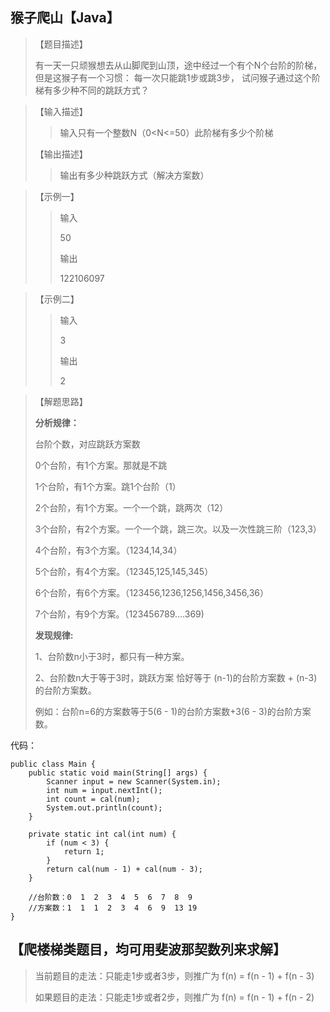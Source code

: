 ## 猴子爬山【Java】
> 【题目描述】
> 
> 有一天一只顽猴想去从山脚爬到山顶，途中经过一个有个N个台阶的阶梯，
> 但是这猴子有一个习惯： 每一次只能跳1步或跳3步，
> 试问猴子通过这个阶梯有多少种不同的跳跃方式？

> 【输入描述】
>
>> 输入只有一个整数N（0<N<=50）此阶梯有多少个阶梯
>
> 【输出描述】
>
>> 输出有多少种跳跃方式（解决方案数）

> 【示例一】
>> 输入
>> 
>> 50
>>
>> 输出
>>
>> 122106097

> 【示例二】
>> 输入
>>
>> 3
>>
>> 输出
>>
>> 2

> 【解题思路】
>
> **分析规律：**
> 
> 台阶个数，对应跳跃方案数
> 
> 0个台阶，有1个方案。那就是不跳
> 
> 1个台阶，有1个方案。跳1个台阶（1）
> 
> 2个台阶，有1个方案。一个一个跳，跳两次（12）
> 
> 3个台阶，有2个方案。一个一个跳，跳三次。以及一次性跳三阶（123,3）
> 
> 4个台阶，有3个方案。（1234,14,34）
> 
> 5个台阶，有4个方案。（12345,125,145,345）
> 
> 6个台阶，有6个方案。（123456,1236,1256,1456,3456,36）
> 
> 7个台阶，有9个方案。（123456789....369)
>
> **发现规律:**
> 
> 1、台阶数n小于3时，都只有一种方案。
> 
> 2、台阶数n大于等于3时，跳跃方案 恰好等于 (n-1)的台阶方案数 + (n-3)的台阶方案数。
> 
> 例如：台阶n=6的方案数等于5(6 - 1)的台阶方案数+3(6 - 3)的台阶方案数。


代码：
```
public class Main {
    public static void main(String[] args) {
        Scanner input = new Scanner(System.in);
        int num = input.nextInt();
        int count = cal(num);
        System.out.println(count);
    }

    private static int cal(int num) {
        if (num < 3) {
            return 1;
        }
        return cal(num - 1) + cal(num - 3);
    }

    //台阶数：0  1  2  3  4  5  6  7  8  9
    //方案数：1  1  1  2  3  4  6  9  13 19
}
```

## 【爬楼梯类题目，均可用斐波那契数列来求解】
> 当前题目的走法：只能走1步或者3步，则推广为 f(n) = f(n - 1) + f(n - 3)
> 
> 如果题目的走法：只能走1步或者2步，则推广为 f(n) = f(n - 1) + f(n - 2)